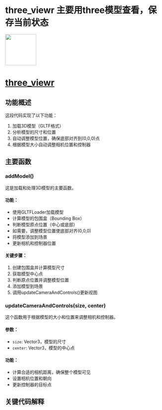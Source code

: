 # three_viewr 主要用three模型查看，保存当前状态
  <a href="#">
    <img src="/three_view.png" height="100">
  </a>
  <h1><a href="#">three_viewr</a></h1>

## 功能概述

这段代码实现了以下功能：
1. 加载3D模型（GLTF格式）
2. 分析模型的尺寸和位置
3. 自动调整模型位置，确保底部对齐到(0,0,0)点
4. 根据模型大小自动调整相机位置和控制器

## 主要函数

### addModel()

这是加载和处理3D模型的主要函数。

#### 功能：
- 使用GLTFLoader加载模型
- 计算模型的包围盒（Bounding Box）
- 判断模型原点位置（中心或底部）
- 如需要，调整模型位置使底部对齐(0,0,0)
- 将模型添加到场景
- 更新相机和控制器位置

#### 关键步骤：
1. 创建包围盒并计算模型尺寸
2. 获取模型中心点
3. 判断原点位置并调整模型位置
4. 添加模型到场景
5. 调用updateCameraAndControls()更新视图

### updateCameraAndControls(size, center)

这个函数用于根据模型的大小和位置来调整相机和控制器。

#### 参数：
- `size`: Vector3，模型的尺寸
- `center`: Vector3，模型的中心点

#### 功能：
- 计算合适的相机距离，确保整个模型可见
- 设置相机位置和朝向
- 更新控制器的目标点

## 关键代码解释
